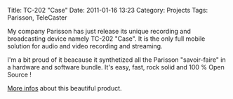 Title: TC-202 "Case"
Date: 2011-01-16 13:23
Category: Projects
Tags: Parisson, TeleCaster

My company Parisson has just release its unique recording and broadcasting device namely TC-202 "Case". It is the only full mobile solution for audio and video recording and streaming.

I'm a bit proud of it beacause it synthetized all the Parisson "savoir-faire" in a hardware and software bundle. It's easy, fast, rock solid and 100 % Open Source !

[More infos](http://parisson.com/products/tc-202-case-1) about this beautiful product.
